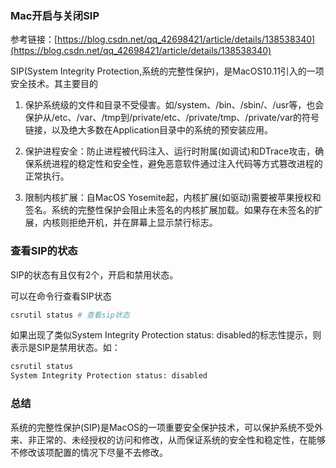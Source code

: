 ### Mac开启与关闭SIP

参考链接：[https://blog.csdn.net/qq_42698421/article/details/138538340](https://blog.csdn.net/qq_42698421/article/details/138538340)

SIP(System Integrity Protection,系统的完整性保护)，是MacOS10.11引入的一项安全技术。其主要目的

1. 保护系统级的文件和目录不受侵害。如/system、/bin、/sbin/、/usr等，也会保护从/etc、/var、/tmp到/private/etc、/private/tmp、/private/var的符号链接，以及绝大多数在Application目录中的系统的预安装应用。

2. 保护进程安全：防止进程被代码注入、运行时附属(如调试)和DTrace攻击，确保系统进程的稳定性和安全性，避免恶意软件通过注入代码等方式篡改进程的正常执行。

3. 限制内核扩展：自MacOS Yosemite起，内核扩展(如驱动)需要被苹果授权和签名。系统的完整性保护会阻止未签名的内核扩展加载。如果存在未签名的扩展，内核则拒绝开机，并在屏幕上显示禁行标志。


### 查看SIP的状态

SIP的状态有且仅有2个，开启和禁用状态。

可以在命令行查看SIP状态

```bash
csrutil status # 查看sip状态
```

如果出现了类似System Integrity Protection status: disabled的标志性提示，则表示是SIP是禁用状态。如：

```bash
csrutil status
System Integrity Protection status: disabled
```

### 总结

系统的完整性保护(SIP)是MacOS的一项重要安全保护技术，可以保护系统不受外来、非正常的、未经授权的访问和修改，从而保证系统的安全性和稳定性，在能够不修改该项配置的情况下尽量不去修改。